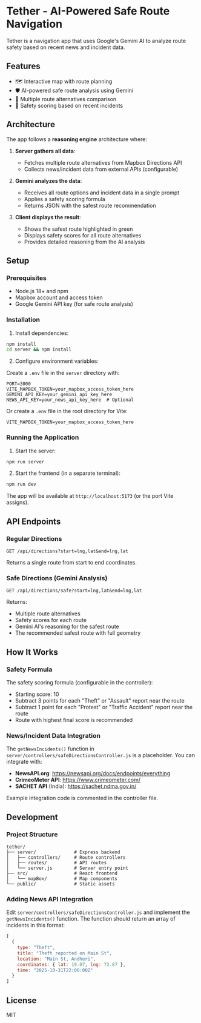 # Tether - AI-Powered Safe Route Navigation

Tether is a navigation app that uses Google's Gemini AI to analyze route safety based on recent news and incident data.

## Features

- 🗺️ Interactive map with route planning
- 🛡️ AI-powered safe route analysis using Gemini
- 📍 Multiple route alternatives comparison
- 🚨 Safety scoring based on recent incidents

## Architecture

The app follows a **reasoning engine** architecture where:

1. **Server gathers all data**:
   - Fetches multiple route alternatives from Mapbox Directions API
   - Collects news/incident data from external APIs (configurable)
   
2. **Gemini analyzes the data**:
   - Receives all route options and incident data in a single prompt
   - Applies a safety scoring formula
   - Returns JSON with the safest route recommendation

3. **Client displays the result**:
   - Shows the safest route highlighted in green
   - Displays safety scores for all route alternatives
   - Provides detailed reasoning from the AI analysis

## Setup

### Prerequisites

- Node.js 18+ and npm
- Mapbox account and access token
- Google Gemini API key (for safe route analysis)

### Installation

1. Install dependencies:
```bash
npm install
cd server && npm install
```

2. Configure environment variables:

Create a `.env` file in the `server` directory with:

```env
PORT=3000
VITE_MAPBOX_TOKEN=your_mapbox_access_token_here
GEMINI_API_KEY=your_gemini_api_key_here
NEWS_API_KEY=your_news_api_key_here  # Optional
```

Or create a `.env` file in the root directory for Vite:

```env
VITE_MAPBOX_TOKEN=your_mapbox_access_token_here
```

### Running the Application

1. Start the server:
```bash
npm run server
```

2. Start the frontend (in a separate terminal):
```bash
npm run dev
```

The app will be available at `http://localhost:5173` (or the port Vite assigns).

## API Endpoints

### Regular Directions
```
GET /api/directions?start=lng,lat&end=lng,lat
```

Returns a single route from start to end coordinates.

### Safe Directions (Gemini Analysis)
```
GET /api/directions/safe?start=lng,lat&end=lng,lat
```

Returns:
- Multiple route alternatives
- Safety scores for each route
- Gemini AI's reasoning for the safest route
- The recommended safest route with full geometry

## How It Works

### Safety Formula

The safety scoring formula (configurable in the controller):
- Starting score: 10
- Subtract 3 points for each "Theft" or "Assault" report near the route
- Subtract 1 point for each "Protest" or "Traffic Accident" report near the route
- Route with highest final score is recommended

### News/Incident Data Integration

The `getNewsIncidents()` function in `server/controllers/safeDirectionsController.js` is a placeholder. You can integrate with:

- **NewsAPI.org**: https://newsapi.org/docs/endpoints/everything
- **CrimeoMeter API**: https://www.crimeometer.com/
- **SACHET API** (India): https://sachet.ndma.gov.in/

Example integration code is commented in the controller file.

## Development

### Project Structure

```
tether/
├── server/              # Express backend
│   ├── controllers/     # Route controllers
│   ├── routes/          # API routes
│   └── server.js        # Server entry point
├── src/                 # React frontend
│   └── mapBox/          # Map components
└── public/              # Static assets
```

### Adding News API Integration

Edit `server/controllers/safeDirectionsController.js` and implement the `getNewsIncidents()` function. The function should return an array of incidents in this format:

```javascript
[
  {
    type: "Theft",
    title: "Theft reported on Main St",
    location: "Main St, Andheri",
    coordinates: { lat: 19.07, lng: 72.87 },
    time: "2025-10-31T22:00:00Z"
  }
]
```

## License

MIT

